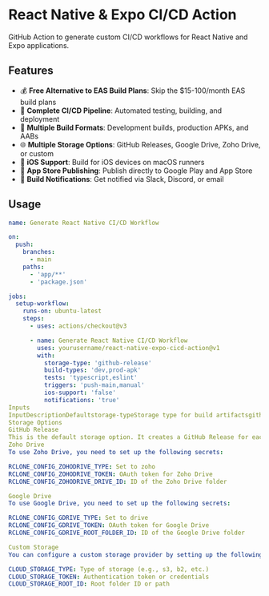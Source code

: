 # React Native & Expo CI/CD Action

GitHub Action to generate custom CI/CD workflows for React Native and Expo applications.

## Features

- 💰 **Free Alternative to EAS Build Plans**: Skip the $15-100/month EAS build plans
- 🔄 **Complete CI/CD Pipeline**: Automated testing, building, and deployment
- 📱 **Multiple Build Formats**: Development builds, production APKs, and AABs
- 🌐 **Multiple Storage Options**: GitHub Releases, Google Drive, Zoho Drive, or custom
- 🍎 **iOS Support**: Build for iOS devices on macOS runners
- 🚀 **App Store Publishing**: Publish directly to Google Play and App Store
- 🔔 **Build Notifications**: Get notified via Slack, Discord, or email

## Usage

```yaml
name: Generate React Native CI/CD Workflow

on:
  push:
    branches:
      - main
    paths:
      - 'app/**'
      - 'package.json'

jobs:
  setup-workflow:
    runs-on: ubuntu-latest
    steps:
      - uses: actions/checkout@v3

      - name: Generate React Native CI/CD Workflow
        uses: yourusername/react-native-expo-cicd-action@v1
        with:
          storage-type: 'github-release'
          build-types: 'dev,prod-apk'
          tests: 'typescript,eslint'
          triggers: 'push-main,manual'
          ios-support: 'false'
          notifications: 'true'
Inputs
InputDescriptionDefaultstorage-typeStorage type for build artifactsgithub-releasebuild-typesBuild types to generatedev,prod-apktestsTests to runtypescripttriggersWorkflow triggerspush-main,manualios-supportEnable iOS build supportfalsepublish-to-expoEnable publishing to Expofalsepublish-to-storesEnable publishing to app storesfalsejest-testsEnable Jest testsfalserntl-testsEnable React Native Testing Library testsfalserender-hook-testsEnable renderHook testsfalsecachingEnable build cachingtruenotificationsEnable build notificationsfalseoutput-filePath where to output the generated workflow file.github/workflows/react-native-cicd.yml
Storage Options
GitHub Release
This is the default storage option. It creates a GitHub Release for each build, attaching the build artifacts.
Zoho Drive
To use Zoho Drive, you need to set up the following secrets:

RCLONE_CONFIG_ZOHODRIVE_TYPE: Set to zoho
RCLONE_CONFIG_ZOHODRIVE_TOKEN: OAuth token for Zoho Drive
RCLONE_CONFIG_ZOHODRIVE_DRIVE_ID: ID of the Zoho Drive folder

Google Drive
To use Google Drive, you need to set up the following secrets:

RCLONE_CONFIG_GDRIVE_TYPE: Set to drive
RCLONE_CONFIG_GDRIVE_TOKEN: OAuth token for Google Drive
RCLONE_CONFIG_GDRIVE_ROOT_FOLDER_ID: ID of the Google Drive folder

Custom Storage
You can configure a custom storage provider by setting up the following secrets:

CLOUD_STORAGE_TYPE: Type of storage (e.g., s3, b2, etc.)
CLOUD_STORAGE_TOKEN: Authentication token or credentials
CLOUD_STORAGE_ROOT_ID: Root folder ID or path
```

